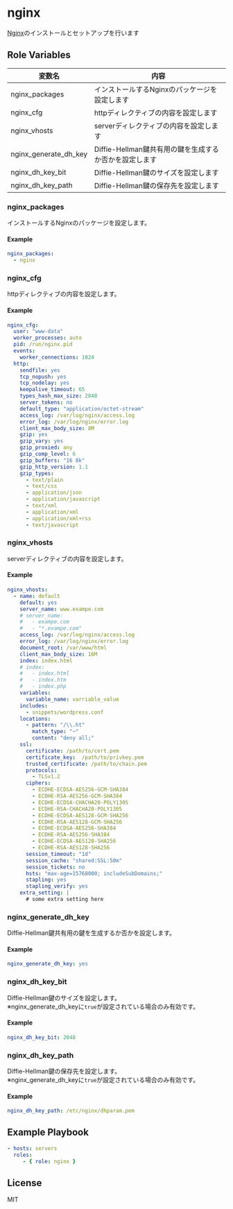 nginx
=========

[Nginx](https://nginx.org/)のインストールとセットアップを行います

Role Variables
--------------

| 変数名                | 内容                                                   |
| --------------------- | ------------------------------------------------------ |
| nginx_packages        | インストールするNginxのパッケージを設定します          |
| nginx_cfg             | httpディレクティブの内容を設定します                   |
| nginx_vhosts          | serverディレクティブの内容を設定します                 |
| nginx_generate_dh_key | Diffie-Hellman鍵共有用の鍵を生成するか否かを設定します |
| nginx_dh_key_bit      | Diffie-Hellman鍵のサイズを設定します                   |
| nginx_dh_key_path     | Diffie-Hellman鍵の保存先を設定します                   |

### nginx_packages

インストールするNginxのパッケージを設定します。

#### Example

```yml
nginx_packages:
  - nginx
```

### nginx_cfg

httpディレクティブの内容を設定します。

#### Example

```yml
nginx_cfg:
  user: "www-data"
  worker_processes: auto
  pid: /run/nginx.pid
  events:
    worker_connections: 1024
  http:
    sendfile: yes
    tcp_nopush: yes
    tcp_nodelay: yes
    keepalive_timeout: 65
    types_hash_max_size: 2048
    server_tokens: no
    default_type: "application/octet-stream"
    access_log: /var/log/nginx/access.log
    error_log: /var/log/nginx/error.log
    client_max_body_size: 8M
    gzip: yes
    gzip_vary: yes
    gzip_proxied: any
    gzip_comp_level: 6
    gzip_buffers: "16 8k"
    gzip_http_version: 1.1
    gzip_types:
      - text/plain
      - text/css
      - application/json
      - application/javascript
      - text/xml
      - application/xml
      - application/xml+rss
      - text/javascript
```

### nginx_vhosts

serverディレクティブの内容を設定します。

#### Example

```yml
nginx_vhosts:
  - name: default
    default: yes
    server_name: www.exampe.com
    # server_name:
    #   - exampe.com
    #   - "*.exampe.com"
    access_log: /var/log/nginx/access.log
    error_log: /var/log/nginx/error.log
    document_root: /var/www/html
    client_max_body_size: 16M
    index: index.html
    # index:
    #   - index.html
    #   - index.htm
    #   - index.php
    variables:
      variable_name: varriable_value
    includes:
      - snippets/wordpress.conf
    locations:
      - pattern: "/\\.ht"
        match_type: "~"
        content: "deny all;"
    ssl:
      certificate: /path/to/cert.pem
      certificate_key:  /path/to/privkey.pem
      trusted_certificate: /path/to/chain.pem
      protocols:
        - TLSv1.2
      ciphers:
        - ECDHE-ECDSA-AES256-GCM-SHA384
        - ECDHE-RSA-AES256-GCM-SHA384
        - ECDHE-ECDSA-CHACHA20-POLY1305
        - ECDHE-RSA-CHACHA20-POLY1305
        - ECDHE-ECDSA-AES128-GCM-SHA256
        - ECDHE-RSA-AES128-GCM-SHA256
        - ECDHE-ECDSA-AES256-SHA384
        - ECDHE-RSA-AES256-SHA384
        - ECDHE-ECDSA-AES128-SHA256
        - ECDHE-RSA-AES128-SHA256
      session_timeout: "1d"
      session_cache: "shared:SSL:50m"
      session_tickets: no
      hsts: "max-age=15768000; includeSubDomains;"
      stapling: yes
      stapling_verify: yes
    extra_setting: |
      # some extra setting here
```

### nginx_generate_dh_key

Diffie-Hellman鍵共有用の鍵を生成するか否かを設定します。

#### Example

```yml
nginx_generate_dh_key: yes
```

### nginx_dh_key_bit

Diffie-Hellman鍵のサイズを設定します。  
※nginx_generate_dh_keyに`true`が設定されている場合のみ有効です。

#### Example

```yml
nginx_dh_key_bit: 2048
```

### nginx_dh_key_path

Diffie-Hellman鍵の保存先を設定します。  
※nginx_generate_dh_keyに`true`が設定されている場合のみ有効です。

#### Example

```yml
nginx_dh_key_path: /etc/nginx/dhparam.pem
```

Example Playbook
----------------

```yml
- hosts: servers
  roles:
     - { role: nginx }
```

License
-------

MIT
